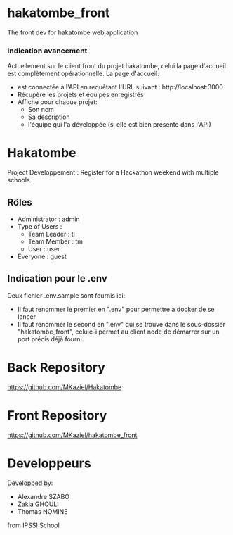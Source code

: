 # hakatombe_front
The front dev for hakatombe web application
### Indication avancement
Actuellement sur le client front du projet hakatombe, celui la page d'accueil est complètement opérationnelle.
La page d'accueil:
* est connectée à l'API en requêtant l'URL suivant : http://localhost:3000
* Récupère les projets et équipes enregistrés
* Affiche pour chaque projet:
  + Son nom
  + Sa description
  + l'équipe qui l'a développée (si elle est bien présente dans l'API)

# Hakatombe
Project Developpement : Register for a Hackathon weekend with multiple schools

## Rôles
- Administrator : admin
- Type of Users : 
  + Team Leader : tl
  + Team Member : tm
  + User : user
- Everyone : guest

## Indication pour le .env
Deux fichier .env.sample sont fournis ici:
  - Il faut renommer le premier en ".env" pour permettre à docker de se lancer
  - Il faut renommer le second en ".env" qui se trouve dans le sous-dossier "hakatombe_front", celuic-i permet au client node de démarrer sur un port précis déjà fourni.

# Back Repository
https://github.com/MKaziel/Hakatombe
# Front Repository
https://github.com/MKaziel/hakatombe_front

# Developpeurs
Developped by:
  - Alexandre SZABO
  - Zakia GHOULI
  - Thomas NOMINE 

from IPSSI School

